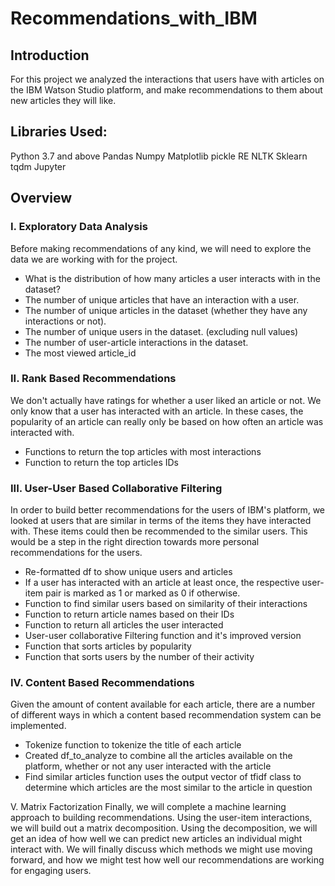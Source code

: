 # Recommendations_with_IBM
## Introduction
For this project we analyzed the interactions that users have with articles on the IBM Watson Studio platform, and make recommendations to them about new articles they will like. 

## Libraries Used:
Python 3.7 and above
Pandas
Numpy
Matplotlib
pickle
RE
NLTK
Sklearn
tqdm
Jupyter

## Overview
### I. Exploratory Data Analysis
Before making recommendations of any kind, we will need to explore the data we are working with for the project. 
- What is the distribution of how many articles a user interacts with in the dataset?
- The number of unique articles that have an interaction with a user.
- The number of unique articles in the dataset (whether they have any interactions or not).
- The number of unique users in the dataset. (excluding null values)
- The number of user-article interactions in the dataset.
- The most viewed article_id

### II. Rank Based Recommendations
We don't actually have ratings for whether a user liked an article or not. We only know that a user has interacted with an article. In these cases, the popularity of an article can really only be based on how often an article was interacted with.
- Functions to return the top articles with most interactions
- Function to return the top articles IDs

### III. User-User Based Collaborative Filtering
In order to build better recommendations for the users of IBM's platform, we looked at users that are similar in terms of the items they have interacted with. These items could then be recommended to the similar users. This would be a step in the right direction towards more personal recommendations for the users.
- Re-formatted df to show unique users and articles
- If a user has interacted with an article at least once, the respective user-item pair is marked as 1 or marked as 0 if otherwise.
- Function to find similar users based on similarity of their interactions
- Function to return article names based on their IDs
- Function to return all articles the user interacted
- User-user collaborative Filtering function and it's improved version
- Function that sorts articles by popularity
- Function that sorts users by the number of their activity

### IV. Content Based Recommendations
Given the amount of content available for each article, there are a number of different ways in which a content based recommendation system can be implemented.
- Tokenize function to tokenize the title of each article
- Created df_to_analyze to combine all the articles available on the platform, whether or not any user interacted with the article
- Find similar articles function uses the output vector of tfidf class to determine which articles are the most similar to the article in question

V. Matrix Factorization
Finally, we will complete a machine learning approach to building recommendations. Using the user-item interactions, we will build out a matrix decomposition. Using the decomposition, we will get an idea of how well we can predict new articles an individual might interact with. We will finally discuss which methods we might use moving forward, and how we might test how well our recommendations are working for engaging users.

